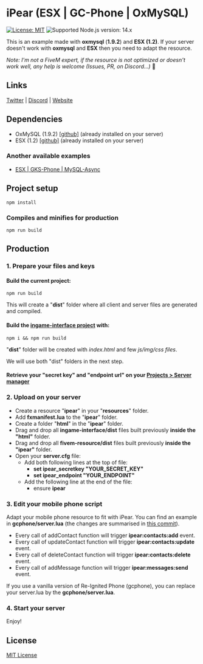 # iPear (ESX | GC-Phone | OxMySQL) 

[![License: MIT](https://img.shields.io/badge/license-MIT-green)](https://github.com/iPearApp/resource-esx-gcphone-oxmysql/blob/main/LICENSE)
![Supported Node.js version: 14.x](https://img.shields.io/badge/node-16.x-brightgreen)

This is an example made with **oxmysql** (**1.9.2**) and **ESX (1.2)**.
If your server doesn't work with **oxmysql** and **ESX** then you need to adapt the resource.

*Note: I'm not a FiveM expert, if the resource is not optimized or doesn't work well, any help is welcome (Issues, PR, on Discord...)* 🫶

## Links
[Twitter](https://twitter.com/iPearApp) |
[Discord](https://discord.gg/nxsnx2wSbg) |
[Website](https://ipear.fr)

## Dependencies
- OxMySQL (1.9.2) [[github]](https://github.com/overextended/oxmysql) (already installed on your server)
- ESX (1.2) [[github]](https://github.com/esx-framework) (already installed on your server)

### Another available examples
- [ESX | GKS-Phone | MySQL-Async](https://github.com/iPearApp/resource-esx-gksphone-mysqlasync)

## Project setup
```shell
npm install
```

### Compiles and minifies for production
```shell
npm run build
```

## Production

### 1. Prepare your files and keys
#### Build the current project:
```shell
npm run build
```
This will create a "**dist**" folder where all client and server files are generated and compiled.

#### Build the [ingame-interface project](https://github.com/iPearApp/ingame-interface) with:
```shell
npm i && npm run build
```
"**dist**" folder will be created with _index.html_ and few _js/img/css files_.

We will use both "dist" folders in the next step.

#### Retrieve your "secret key" and "endpoint url" on your [Projects > Server manager](https://me.ipear.fr)

### 2. Upload on your server
* Create a resource "**ipear**" in your "**resources**" folder.
* Add **fxmanifest.lua** to the "**ipear**" folder.
* Create a folder "**html**" in the "**ipear**" folder.
* Drag and drop all **ingame-interface/dist** files built previously **inside the "html"** folder.
* Drag and drop all **fivem-resource/dist** files built previously **inside the "ipear"** folder.
* Open your **server.cfg** file:
  * Add both following lines at the top of file:
    * **set ipear_secretkey "YOUR_SECRET_KEY"**
    * **set ipear_endpoint "YOUR_ENDPOINT"**
  * Add the following line at the end of the file:
    * ensure **ipear**

### 3. Edit your mobile phone script
Adapt your mobile phone resource to fit with iPear.
You can find an example in **gcphone/server.lua** (the changes are summarised in [this commit](https://github.com/iPearApp/Re-Ignited-Phone-with-iPear/commit/bebc5ab3871e1337970b405ba70a35e802b33578)).

* Every call of addContact function will trigger **ipear:contacts:add** event.
* Every call of updateContact function will trigger **ipear:contacts:update** event.
* Every call of deleteContact function will trigger **ipear:contacts:delete** event.
* Every call of addMessage function will trigger **ipear:messages:send** event.

If you use a vanilla version of Re-Ignited Phone (gcphone), you can replace your server.lua by the **gcphone/server.lua**.

### 4. Start your server
Enjoy!

## License
[MIT License](https://github.com/iPearApp/resource-esx-gcphone-oxmysql/blob/main/LICENSE)
